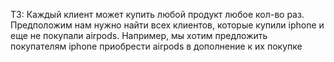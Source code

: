 ТЗ:
Каждый клиент может купить любой продукт любое кол-во раз. Предположим нам нужно найти всех клиентов, которые купили iphone и еще не покупали airpods. Например, мы хотим предложить покупателям iphone приобрести airpods в дополнение к их покупке
